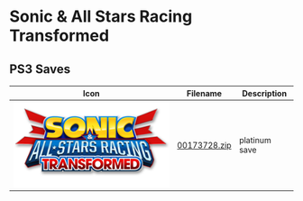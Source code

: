 # Sonic & All Stars Racing Transformed

## PS3 Saves

| Icon | Filename | Description |
|------|----------|-------------|
| ![Sonic & All Stars Racing Transformed](ICON0.PNG) | [00173728.zip](00173728.zip) | platinum save |
